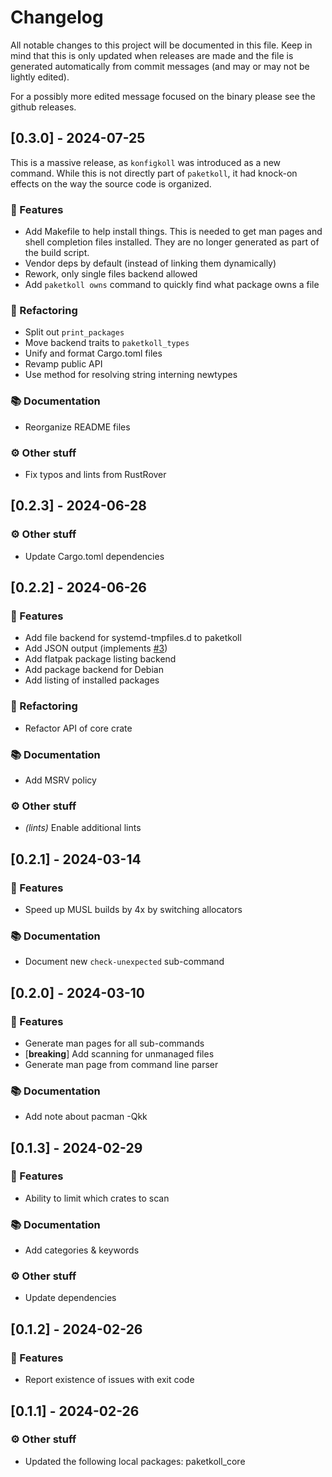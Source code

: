 # Changelog

All notable changes to this project will be documented in this file.
Keep in mind that this is only updated when releases are made and the file
is generated automatically from commit messages (and may or may not be lightly
edited).

For a possibly more edited message focused on the binary please see the github
releases.

## [0.3.0] - 2024-07-25

This is a massive release, as `konfigkoll` was introduced as a new command.
While this is not directly part of `paketkoll`, it had knock-on effects on the
way the source code is organized.

### 🚀 Features

- Add Makefile to help install things. This is needed to get man pages and
  shell completion files installed. They are no longer generated as part
  of the build script.
- Vendor deps by default (instead of linking them dynamically)
- Rework, only single files backend allowed
- Add `paketkoll owns` command to quickly find what package owns a file

### 🚜 Refactoring

- Split out `print_packages`
- Move backend traits to `paketkoll_types`
- Unify and format Cargo.toml files
- Revamp public API
- Use method for resolving string interning newtypes

### 📚 Documentation

- Reorganize README files

### ⚙️ Other stuff

- Fix typos and lints from RustRover

## [0.2.3] - 2024-06-28

### ⚙️ Other stuff

- Update Cargo.toml dependencies

## [0.2.2] - 2024-06-26

### 🚀 Features

- Add file backend for systemd-tmpfiles.d to paketkoll
- Add JSON output (implements [#3](https://github.com/VorpalBlade/paketkoll/pull/3))
- Add flatpak package listing backend
- Add package backend for Debian
- Add listing of installed packages

### 🚜 Refactoring

- Refactor API of core crate

### 📚 Documentation

- Add MSRV policy

### ⚙️ Other stuff

- *(lints)* Enable additional lints

## [0.2.1] - 2024-03-14

### 🚀 Features

- Speed up MUSL builds by 4x by switching allocators

### 📚 Documentation

- Document new `check-unexpected` sub-command

## [0.2.0] - 2024-03-10

### 🚀 Features

- Generate man pages for all sub-commands
- [**breaking**] Add scanning for unmanaged files
- Generate man page from command line parser

### 📚 Documentation

- Add note about pacman -Qkk

## [0.1.3] - 2024-02-29

### 🚀 Features

- Ability to limit which crates to scan

### 📚 Documentation

- Add categories & keywords

### ⚙️ Other stuff

- Update dependencies

## [0.1.2] - 2024-02-26

### 🚀 Features

- Report existence of issues with exit code

## [0.1.1] - 2024-02-26

### ⚙️ Other stuff

- Updated the following local packages: paketkoll_core
